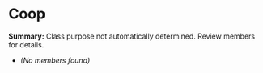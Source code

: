 # Coop

**Summary:** Class purpose not automatically determined. Review members for details.
- *(No members found)*
